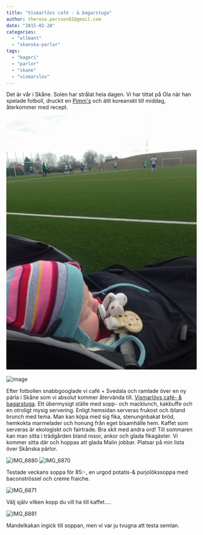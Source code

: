 ```yaml
---
title: "Vismarlövs café - & bagarstuga"
author: therese.persson82@gmail.com
date: "2015-02-28"
categories: 
  - "allmant"
  - "skanska-parlor"
tags: 
  - "bageri"
  - "parlor"
  - "skane"
  - "vismarslov"
---
```


Det är vår i Skåne. Solen har strålat hela dagen. Vi har tittat på Ola när han spelade fotboll, druckit en [Pimm's](/posts/han-dricker-pimms/) och ätit koreanskt till middag, återkommer med recept. 

![image](/static/img/image17-e1425202939504-768x1024.jpg)

![image](/static/img/image18-1024x768.jpg)

Efter fotbollen snabbgooglade vi café + Svedala och ramlade över en ny pärla i Skåne som vi absolut kommer återvända till. [Vismarlövs café- & bagarstuga](https://www.vismarlovscafe.se/se/). Ett übermysigt ställe med sopp- och macklunch, kakbuffe och en otroligt mysig servering. Enligt hemsidan serveras frukost och ibland brunch med tema. Man kan köpa med sig fika, stenungnbakat bröd, hemkokta marmelader och honung från eget bisamhälle hem. Kaffet som serveras är ekologiskt och fairtrade. Bra skit med andra ord! Till sommaren kan man sitta i trädgården bland rosor, ankor och glada fikagäster. Vi kommer sitta där och hoppas att glada Malin jobbar. Platsar på min lista över Skånska pärlor.


![IMG_6880](/static/img/IMG_6880-e1425203259402-768x1024.jpg)
![IMG_6870](/static/img/IMG_6870-e1425203313371-768x1024.jpg)

Testade veckans soppa för 85:-, en urgod potatis-& purjolökssoppa med baconströssel och creme fraiche.

![IMG_6871](/static/img/IMG_6871-e1425203285515-768x1024.jpg)

Välj själv vilken kopp du vill ha till kaffet....

![IMG_6881](/static/img/IMG_6881-1024x1024.jpg)

Mandelkakan ingick till soppan, men vi var ju tvugna att testa semlan.
